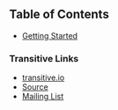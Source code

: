 ## Table of Contents

* [Getting Started](getting_started.html)

### Transitive Links

* [transitive.io](http://transitive.io)
* [Source](http://github.com/aaronblohowiak/Transitive)
* [Mailing List](http://groups.google.com/group/transitive)